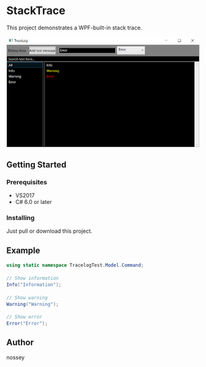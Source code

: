 # StackTrace
This project demonstrates a WPF-built-in stack trace.

![thumbnail](thumbnail.png)

## Getting Started
### Prerequisites
*  VS2017  
*  C# 6.0 or later

### Installing
Just pull or download this project.

## Example
```csharp
using static namespace TracelogTest.Model.Command;

// Show information
Info("Information");

// Show warning
Warning("Warning");

// Show error
Error("Error");
```

## Author
nossey